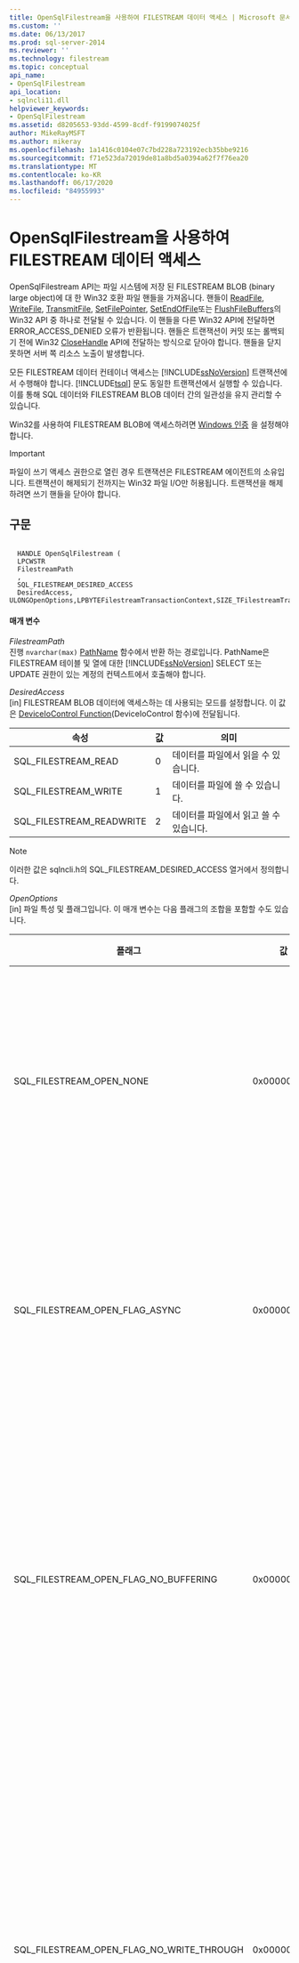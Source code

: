 ```yaml
---
title: OpenSqlFilestream을 사용하여 FILESTREAM 데이터 액세스 | Microsoft 문서
ms.custom: ''
ms.date: 06/13/2017
ms.prod: sql-server-2014
ms.reviewer: ''
ms.technology: filestream
ms.topic: conceptual
api_name:
- OpenSqlFilestream
api_location:
- sqlncli11.dll
helpviewer_keywords:
- OpenSqlFilestream
ms.assetid: d8205653-93dd-4599-8cdf-f9199074025f
author: MikeRayMSFT
ms.author: mikeray
ms.openlocfilehash: 1a1416c0104e07c7bd228a723192ecb35bbe9216
ms.sourcegitcommit: f71e523da72019de81a8bd5a0394a62f7f76ea20
ms.translationtype: MT
ms.contentlocale: ko-KR
ms.lasthandoff: 06/17/2020
ms.locfileid: "84955993"
---
```

# <a name="access-filestream-data-with-opensqlfilestream"></a>OpenSqlFilestream을 사용하여 FILESTREAM 데이터 액세스
  OpenSqlFilestream API는 파일 시스템에 저장 된 FILESTREAM BLOB (binary large object)에 대 한 Win32 호환 파일 핸들을 가져옵니다. 핸들이 [ReadFile](https://go.microsoft.com/fwlink/?LinkId=86422), [WriteFile](https://go.microsoft.com/fwlink/?LinkId=86423), [TransmitFile](https://go.microsoft.com/fwlink/?LinkId=86424), [SetFilePointer](https://go.microsoft.com/fwlink/?LinkId=86425), [SetEndOfFile](https://go.microsoft.com/fwlink/?LinkId=86426)또는 [FlushFileBuffers](https://go.microsoft.com/fwlink/?LinkId=86427)의 Win32 API 중 하나로 전달될 수 있습니다. 이 핸들을 다른 Win32 API에 전달하면 ERROR_ACCESS_DENIED 오류가 반환됩니다. 핸들은 트랜잭션이 커밋 또는 롤백되기 전에 Win32 [CloseHandle](https://go.microsoft.com/fwlink/?LinkId=86428) API에 전달하는 방식으로 닫아야 합니다. 핸들을 닫지 못하면 서버 쪽 리소스 노출이 발생합니다.  
  
 모든 FILESTREAM 데이터 컨테이너 액세스는 [!INCLUDE[ssNoVersion](../../includes/ssnoversion-md.md)] 트랜잭션에서 수행해야 합니다. [!INCLUDE[tsql](../../includes/tsql-md.md)] 문도 동일한 트랜잭션에서 실행할 수 있습니다. 이를 통해 SQL 데이터와 FILESTREAM BLOB 데이터 간의 일관성을 유지 관리할 수 있습니다.  
  
 Win32를 사용하여 FILESTREAM BLOB에 액세스하려면 [Windows 인증](../security/choose-an-authentication-mode.md) 을 설정해야 합니다.  
  
> [!IMPORTANT]  
>  파일이 쓰기 액세스 권한으로 열린 경우 트랜잭션은 FILESTREAM 에이전트의 소유입니다. 트랜잭션이 해제되기 전까지는 Win32 파일 I/O만 허용됩니다. 트랜잭션을 해제하려면 쓰기 핸들을 닫아야 합니다.  
  
## <a name="syntax"></a>구문  
  
```  
  
  HANDLE OpenSqlFilestream (  
  LPCWSTR  
  FilestreamPath  
  ,  
  SQL_FILESTREAM_DESIRED_ACCESS  
  DesiredAccess,  
ULONGOpenOptions,LPBYTEFilestreamTransactionContext,SIZE_TFilestreamTransactionContextLength,PLARGE_INTEGERAllocationSize);  
```  
  
#### <a name="parameters"></a>매개 변수  
 *FilestreamPath*  
 진행 `nvarchar(max)` [PathName](/sql/relational-databases/system-functions/pathname-transact-sql) 함수에서 반환 하는 경로입니다. PathName은 FILESTREAM 테이블 및 열에 대한 [!INCLUDE[ssNoVersion](../../includes/ssnoversion-md.md)] SELECT 또는 UPDATE 권한이 있는 계정의 컨텍스트에서 호출해야 합니다.  
  
 *DesiredAccess*  
 [in] FILESTREAM BLOB 데이터에 액세스하는 데 사용되는 모드를 설정합니다. 이 값은 [DeviceIoControl Function](https://go.microsoft.com/fwlink/?LinkId=105527)(DeviceIoControl 함수)에 전달됩니다.  
  
|속성|값|의미|  
|----------|-----------|-------------|  
|SQL_FILESTREAM_READ|0|데이터를 파일에서 읽을 수 있습니다.|  
|SQL_FILESTREAM_WRITE|1|데이터를 파일에 쓸 수 있습니다.|  
|SQL_FILESTREAM_READWRITE|2|데이터를 파일에서 읽고 쓸 수 있습니다.|  
  
> [!NOTE]  
>  이러한 값은 sqlncli.h의 SQL_FILESTREAM_DESIRED_ACCESS 열거에서 정의합니다.  
  
 *OpenOptions*  
 [in] 파일 특성 및 플래그입니다. 이 매개 변수는 다음 플래그의 조합을 포함할 수도 있습니다.  
  
|플래그|값|의미|  
|----------|-----------|-------------|  
|SQL_FILESTREAM_OPEN_NONE|0x00000000:|특별한 옵션 없이 파일을 열거나 만듭니다.|  
|SQL_FILESTREAM_OPEN_FLAG_ASYNC|0x00000001L|비동기 I/O를 위해 파일을 열거나 만듭니다.|  
|SQL_FILESTREAM_OPEN_FLAG_NO_BUFFERING|0x00000002L|시스템에서 시스템 캐싱을 사용하지 않고 파일을 엽니다.|  
|SQL_FILESTREAM_OPEN_FLAG_NO_WRITE_THROUGH|0x00000004L|시스템에서 중간 캐시를 통해 쓰지 않습니다. 쓰기는 디스크에 바로 적용됩니다.|  
|SQL_FILESTREAM_OPEN_FLAG_SEQUENTIAL_SCAN|0x00000008L|처음부터 끝까지 순차적으로 파일에 액세스합니다. 시스템에서는 이 필드를 힌트로 사용하여 파일 캐싱을 최적화할 수 있습니다. 애플리케이션에서 임의 액세스를 위해 파일 포인터를 이동하는 경우 최적 캐싱이 수행되지 않을 수도 있습니다.|  
|SQL_FILESTREAM_OPEN_FLAG_RANDOM_ACCESS|0x00000010L|파일에 임의로 액세스합니다. 시스템에서는 이 필드를 힌트로 사용하여 파일 캐싱을 최적화할 수 있습니다.|  
  
 *FilestreamTransactionContext*  
 [in] [GET_FILESTREAM_TRANSACTION_CONTEXT](/sql/t-sql/functions/get-filestream-transaction-context-transact-sql) 함수에서 반환하는 값입니다.  
  
 *FilestreamTransactionContextLength*  
 [in] GET_FILESTREAM_TRANSACTION_CONTEXT 함수에서 반환하는 `varbinary(max)` 데이터의 바이트 수입니다. 이 함수는 N바이트의 배열을 반환합니다. N은 함수에 의해 결정되며, 반환되는 바이트 배열의 속성입니다.  
  
 *AllocationSize*  
 [in] 데이터 파일의 처음 할당 크기(바이트)를 지정합니다. 읽기 모드에서는 무시됩니다. 이 매개 변수는 NULL일 수 있으며, 이 경우 기본 파일 시스템 동작이 사용됩니다.  
  
## <a name="return-value"></a>Return Value  
 이 함수가 성공적으로 실행되면 지정된 파일에 대해 열린 핸들이 반환되고 함수가 실패하면 INVALID_HANDLE_VALUE가 반환됩니다. 확장 오류 정보를 보려면 GetLastError()를 호출합니다.  
  
## <a name="examples"></a>예  
 다음 예에서는 `OpenSqlFilestream` API를 사용하여 Win32 핸들을 가져오는 방법을 보여 줍니다.  
  
 [!code-csharp[FILESTREAM#FS_CS_ReadAndWriteBLOB](../../snippets/tsql/SQL15/tsql/filestream/cs/filestream.cs#fs_cs_readandwriteblob)]  
  
 [!code-vb[FILESTREAM#FS_VB_ReadAndWriteBLOB](../../snippets/tsql/SQL15/tsql/filestream/vb/filestream.vb#fs_vb_readandwriteblob)]  
  
 [!code-cpp[FILESTREAM#FS_CPP_WriteBLOB](../../snippets/tsql/SQL15/tsql/filestream/cpp/filestream.cpp#fs_cpp_writeblob)]  
  
## <a name="remarks"></a>설명  
 이 API를 사용하려면 [!INCLUDE[ssNoVersion](../../includes/ssnoversion-md.md)] Native Client를 설치해야 합니다. [!INCLUDE[ssNoVersion](../../includes/ssnoversion-md.md)] Native Client는 [!INCLUDE[ssNoVersion](../../includes/ssnoversion-md.md)] 또는 [!INCLUDE[ssNoVersion](../../includes/ssnoversion-md.md)] 클라이언트 도구와 함께 설치됩니다. 자세한 내용은 [Installing SQL Server Native Client](../native-client/applications/installing-sql-server-native-client.md)(SQL Server Native Client 설치)를 참조하세요.  
  
## <a name="see-also"></a>참고 항목  
 [Binary Large Object &#40;Blob&#41; 데이터 &#40;SQL Server&#41;](binary-large-object-blob-data-sql-server.md)   
 [FILESTREAM 데이터 부분 업데이트](make-partial-updates-to-filestream-data.md)   
 [FILESTREAM 애플리케이션에서 데이터베이스 작업과의 충돌 방지](avoid-conflicts-with-database-operations-in-filestream-applications.md)  
  
  
